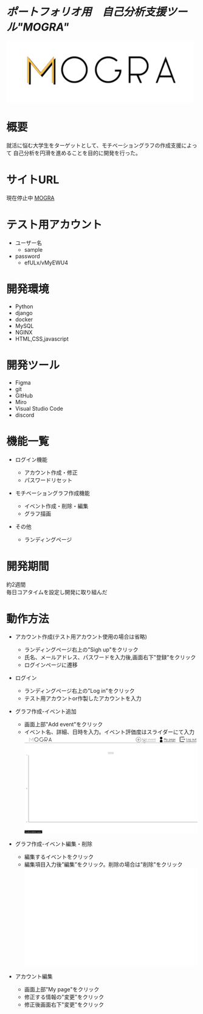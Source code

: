 # *ポートフォリオ用　自己分析支援ツール"MOGRA"* 


![MOGRA title](images/logo.png)

# 概要
就活に悩む大学生をターゲットとして、モチベーショングラフの作成支援によって
自己分析を円滑を進めることを目的に開発を行った。


# サイトURL <!-- URLは用意してください -->
現在停止中
<a href="https://mogra.ngrok.app/" target="_blank" rel="noopener noreferrer">MOGRA</a>


# テスト用アカウント <!--用意するのであれば作っておいてください -->

- ユーザー名
    - sample
- password
    - efULx/vMyEWU4

# 開発環境 <!--　必要であればver等追記してください -->
- Python
- django
- docker
- MySQL
- NGINX
- HTML,CSS,javascript

# 開発ツール
- Figma
- git
- GitHub
- Miro
- Visual Studio Code
- discord

# 機能一覧

- ログイン機能
    - アカウント作成・修正 
    - パスワードリセット

- モチベーショングラフ作成機能
    - イベント作成・削除・編集
    - グラフ描画

- その他
    - ランディングページ

# 開発期間

約2週間 
<br>
毎日コアタイムを設定し開発に取り組んだ
<br>

# 動作方法
- アカウント作成(テスト用アカウント使用の場合は省略)
    - ランディングページ右上の"Sigh up"をクリック
    - 氏名、メールアドレス、パスワードを入力後,画面右下"登録"をクリック
    - ログインページに遷移


- ログイン
    - ランディングページ右上の"Log in"をクリック
    - テスト用アカウントor作製したアカウントを入力

- グラフ作成-イベント追加
    - 画面上部"Add event"をクリック
    - イベント名、詳細、日時を入力。イベント評価度はスライダーにて入力
    ![MOGRA demo1](images/demo1.gif)
- グラフ作成-イベント編集・削除
    - 編集するイベントをクリック
    - 編集項目入力後”編集”をクリック。削除の場合は"削除"をクリック
    ![MOGRA demo2](images/demo2.gif)

   

- アカウント編集
    - 画面上部"My page"をクリック
    - 修正する情報の"変更"をクリック
    - 修正後画面右下"変更"をクリック



